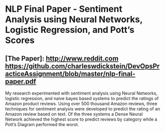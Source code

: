 # NLP Final Paper - Sentiment Analysis using Neural Networks, Logistic Regression, and Pott’s Scores
## [The Paper]: http://www.reddit.com https://github.com/charleswdickstein/DevOpsPracticeAssignment/blob/master/nlp-final-paper.pdf

My research experimented with sentiment
analysis using Neural Networks, logistic
regression, and naive bayes based systems to
predict the ratings of Amazon product reviews.
Using over 500 thousand Amazon reviews, three
techniques for sentiment analysis were
developed to predict the rating of an Amazon
review based on text. Of the three systems a
Dense Neural Network achieved the highest
score to predict reviews by category while a
Pott’s Diagram performed the worst.
